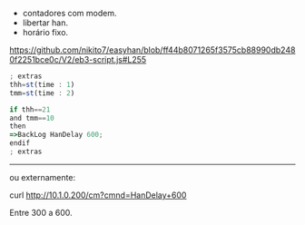 - contadores com modem.
- libertar han.
- horário fixo.

https://github.com/nikito7/easyhan/blob/ff44b8071265f3575cb88990db2480f2251bce0c/V2/eb3-script.js#L255

```js
; extras
thh=st(time : 1)
tmm=st(time : 2)

if thh==21
and tmm==10
then
=>BackLog HanDelay 600;
endif
; extras
```
---

ou externamente:

curl http://10.1.0.200/cm?cmnd=HanDelay+600

Entre 300 a 600.
